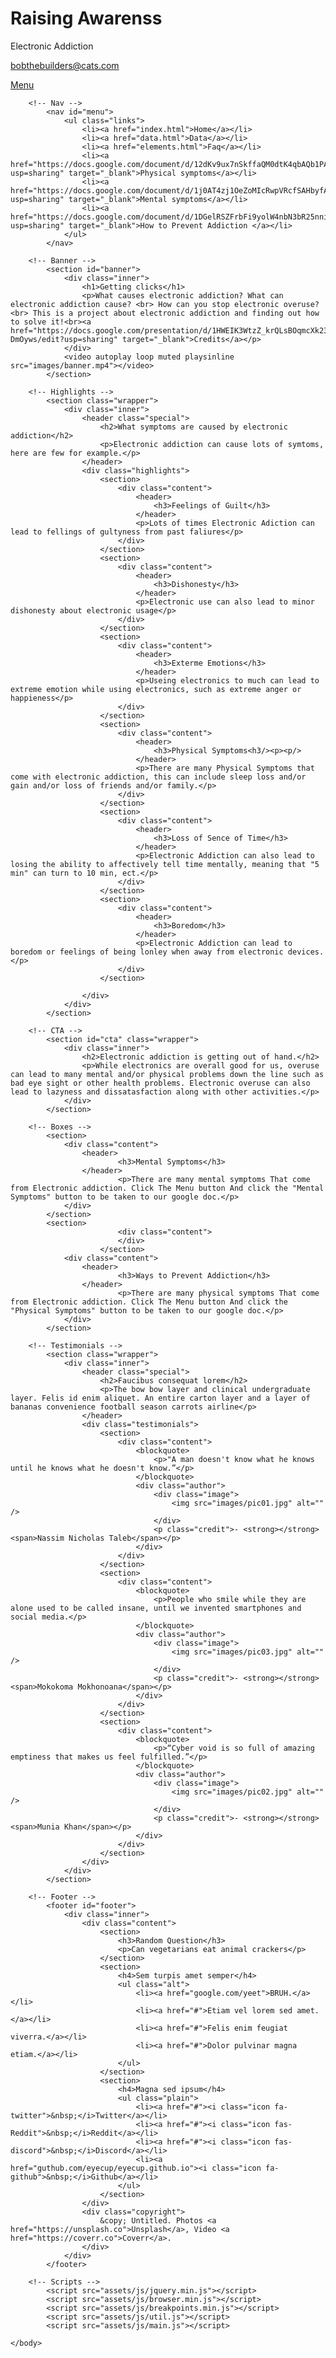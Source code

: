 # Raising Awarenss
Electronic Addiction























































































































































































































































bobthebuilders@cats.com
				<nav>
					<a href="#menu">Menu</a>
				</nav>
			</header>

		<!-- Nav -->
			<nav id="menu">
				<ul class="links">
					<li><a href="index.html">Home</a></li>
					<li><a href="data.html">Data</a></li>
					<li><a href="elements.html">Faq</a></li>
					<li><a href="https://docs.google.com/document/d/12dKv9ux7nSkffaQM0dtK4qbAQb1PAaj8keMsYemFkbk/edit?usp=sharing" target="_blank">Physical symptoms</a></li>
					<li><a href="https://docs.google.com/document/d/1j0AT4zj1OeZoMIcRwpVRcfSAHbyfAg8TUxPc9xl0onQ/edit?usp=sharing" target="_blank">Mental symptoms</a></li>
					<li><a href="https://docs.google.com/document/d/1DGelRSZFrbFi9yolW4nbN3bR25nniZPPfM7lqBvrNCM/edit?usp=sharing" target="_blank">How to Prevent Addiction </a></li>
				</ul>
			</nav>

		<!-- Banner -->
			<section id="banner">
				<div class="inner">
					<h1>Getting clicks</h1>
					<p>What causes electronic addiction? What can electronic addiction cause? <br> How can you stop electronic overuse? <br> This is a project about electronic addiction and finding out how to solve it!<br><a href="https://docs.google.com/presentation/d/1HWEIK3WtzZ_krQLsBOqmcXk23m6jan7B93MN-DmOyws/edit?usp=sharing" target="_blank">Credits</a></p>
				</div>
				<video autoplay loop muted playsinline src="images/banner.mp4"></video>
			</section>

		<!-- Highlights -->
			<section class="wrapper">
				<div class="inner">
					<header class="special">
						<h2>What symptoms are caused by electronic addiction</h2>
						<p>Electronic addiction can cause lots of symtoms, here are few for example.</p>
					</header>
					<div class="highlights">
						<section>
							<div class="content">
								<header>
									<h3>Feelings of Guilt</h3>
								</header>
								<p>Lots of times Electronic Adiction can lead to fellings of gultyness from past faliures</p>
							</div>
						</section>
						<section>
							<div class="content">
								<header>
									<h3>Dishonesty</h3>
								</header>
								<p>Electronic use can also lead to minor dishonesty about electronic usage</p>
							</div>
						</section>
						<section>
							<div class="content">
								<header>
									<h3>Exterme Emotions</h3>
								</header>
								<p>Useing electronics to much can lead to extreme emotion while using electronics, such as extreme anger or happieness</p>
							</div>
						</section>
						<section>
							<div class="content">
								<header>
									<h3>Physical Symptoms<h3/><p><p/>
								</header>
								<p>There are many Physical Symptoms that come with electronic addiction, this can include sleep loss and/or gain and/or loss of friends and/or family.</p>
							</div>
						</section>
						<section>
							<div class="content">
								<header>
									<h3>Loss of Sence of Time</h3>
								</header>
								<p>Electronic Addiction can also lead to losing the ability to affectively tell time mentally, meaning that "5 min" can turn to 10 min, ect.</p>
							</div>
						</section>
						<section>
							<div class="content">
								<header>
									<h3>Boredom</h3>
								</header>
								<p>Electronic Addiction can lead to boredom or feelings of being lonley when away from electronic devices.</p>
							</div>
						</section>

					</div>
				</div>
			</section>

		<!-- CTA -->
			<section id="cta" class="wrapper">
				<div class="inner">
					<h2>Electronic addiction is getting out of hand.</h2>
					<p>While electronics are overall good for us, overuse can lead to many mental and/or physical problems down the line such as bad eye sight or other health problems. Electronic overuse can also lead to lazyness and dissatasfaction along with other activities.</p>
				</div>
			</section>
				
		<!-- Boxes -->
			<section>
				<div class="content">
					<header>
							<h3>Mental Symptoms</h3>
					</header>
							<p>There are many mental symptoms That come from Electronic addiction. Click The Menu button And click the "Mental Symptoms" button to be taken to our google doc.</p>
				</div>
			</section>
			<section>
							<div class="content">
							</div>
						</section>
				<div class="content">
					<header>
							<h3>Ways to Prevent Addiction</h3>
					</header>
							<p>There are many physical symptoms That come from Electronic addiction. Click The Menu button And click the "Physical Symptoms" button to be taken to our google doc.</p>
				</div>
			</section>
		
		<!-- Testimonials -->
			<section class="wrapper">
				<div class="inner">
					<header class="special">
						<h2>Faucibus consequat lorem</h2>
						<p>The bow bow layer and clinical undergraduate layer. Felis id enim aliquet. An entire carton layer and a layer of bananas convenience football season carrots airline</p>
					</header>
					<div class="testimonials">
						<section>
							<div class="content">
								<blockquote>
									<p>"A man doesn't know what he knows until he knows what he doesn't know.”</p>
								</blockquote>
								<div class="author">
									<div class="image">
										<img src="images/pic01.jpg" alt="" />
									</div>
									<p class="credit">- <strong></strong> <span>Nassim Nicholas Taleb</span></p>
								</div>
							</div>
						</section>
						<section>
							<div class="content">
								<blockquote>
									<p>People who smile while they are alone used to be called insane, until we invented smartphones and social media.</p>
								</blockquote>
								<div class="author">
									<div class="image">
										<img src="images/pic03.jpg" alt="" />
									</div>
									<p class="credit">- <strong></strong> <span>Mokokoma Mokhonoana</span></p>
								</div>
							</div>
						</section>
						<section>
							<div class="content">
								<blockquote>
									<p>“Cyber void is so full of amazing emptiness that makes us feel fulfilled.”</p>
								</blockquote>
								<div class="author">
									<div class="image">
										<img src="images/pic02.jpg" alt="" />
									</div>
									<p class="credit">- <strong></strong> <span>Munia Khan</span></p>
								</div>
							</div>
						</section>
					</div>
				</div>
			</section>

		<!-- Footer -->
			<footer id="footer">
				<div class="inner">
					<div class="content">
						<section>
							<h3>Random Question</h3>
							<p>Can vegetarians eat animal crackers</p>
						</section>
						<section>
							<h4>Sem turpis amet semper</h4>
							<ul class="alt">
								<li><a href="google.com/yeet">BRUH.</a></li>
								<li><a href="#">Etiam vel lorem sed amet.</a></li>
								<li><a href="#">Felis enim feugiat viverra.</a></li>
								<li><a href="#">Dolor pulvinar magna etiam.</a></li>
							</ul>
						</section>
						<section>
							<h4>Magna sed ipsum</h4>
							<ul class="plain">
								<li><a href="#"><i class="icon fa-twitter">&nbsp;</i>Twitter</a></li>
								<li><a href="#"><i class="icon fas-Reddit">&nbsp;</i>Reddit</a></li>
								<li><a href="#"><i class="icon fas-discord">&nbsp;</i>Discord</a></li>
								<li><a href="guthub.com/eyecup/eyecup.github.io"><i class="icon fa-github">&nbsp;</i>Github</a></li>
							</ul>
						</section>
					</div>
					<div class="copyright">
						&copy; Untitled. Photos <a href="https://unsplash.co">Unsplash</a>, Video <a href="https://coverr.co">Coverr</a>.
					</div>
				</div>
			</footer>

		<!-- Scripts -->
			<script src="assets/js/jquery.min.js"></script>
			<script src="assets/js/browser.min.js"></script>
			<script src="assets/js/breakpoints.min.js"></script>
			<script src="assets/js/util.js"></script>
			<script src="assets/js/main.js"></script>

	</body>
</html>

